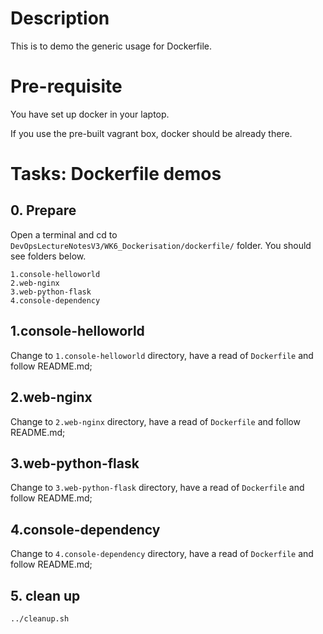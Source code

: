 # Description

This is to demo the generic usage for Dockerfile.

# Pre-requisite

You have set up docker in your laptop.

If you use the pre-built vagrant box, docker should be already there.

# Tasks: Dockerfile demos

## 0. Prepare
Open a terminal and cd to `DevOpsLectureNotesV3/WK6_Dockerisation/dockerfile/` folder. You should see folders below.
```
1.console-helloworld  
2.web-nginx  
3.web-python-flask  
4.console-dependency
```

## 1.console-helloworld
Change to `1.console-helloworld` directory, have a read of `Dockerfile` and follow README.md;

## 2.web-nginx
Change to `2.web-nginx` directory, have a read of `Dockerfile` and follow README.md;

## 3.web-python-flask 
Change to `3.web-python-flask` directory, have a read of `Dockerfile` and follow README.md;

## 4.console-dependency
Change to `4.console-dependency` directory, have a read of `Dockerfile` and follow README.md;

## 5. clean up
```
../cleanup.sh
```